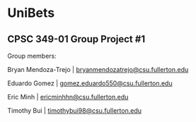 # UniBets

## CPSC 349-01 Group Project #1

Group members:

Bryan Mendoza-Trejo | bryanmendozatrejo@csu.fullerton.edu

Eduardo Gomez | gomez.eduardo550@csu.fullerton.edu

Eric Minh | ericminhhn@csu.fullerton.edu

Timothy Bui | timothybui98@csu.fullerton.edu
